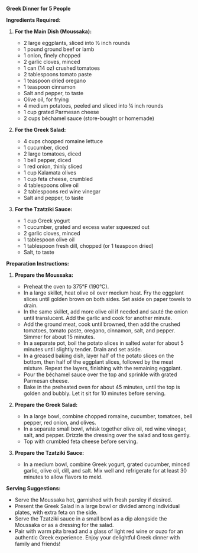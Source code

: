 **Greek Dinner for 5 People**  

**Ingredients Required:**  
1. **For the Main Dish (Moussaka):**  
   - 2 large eggplants, sliced into ½ inch rounds  
   - 1 pound ground beef or lamb  
   - 1 onion, finely chopped  
   - 2 garlic cloves, minced  
   - 1 can (14 oz) crushed tomatoes  
   - 2 tablespoons tomato paste  
   - 1 teaspoon dried oregano  
   - 1 teaspoon cinnamon  
   - Salt and pepper, to taste  
   - Olive oil, for frying  
   - 4 medium potatoes, peeled and sliced into ¼ inch rounds  
   - 1 cup grated Parmesan cheese  
   - 2 cups béchamel sauce (store-bought or homemade)  

2. **For the Greek Salad:**  
   - 4 cups chopped romaine lettuce  
   - 1 cucumber, diced  
   - 2 large tomatoes, diced  
   - 1 bell pepper, diced  
   - 1 red onion, thinly sliced  
   - 1 cup Kalamata olives  
   - 1 cup feta cheese, crumbled  
   - 4 tablespoons olive oil  
   - 2 tablespoons red wine vinegar  
   - Salt and pepper, to taste  

3. **For the Tzatziki Sauce:**  
   - 1 cup Greek yogurt  
   - 1 cucumber, grated and excess water squeezed out  
   - 2 garlic cloves, minced  
   - 1 tablespoon olive oil  
   - 1 tablespoon fresh dill, chopped (or 1 teaspoon dried)  
   - Salt, to taste  

**Preparation Instructions:**  
1. **Prepare the Moussaka:**  
   - Preheat the oven to 375°F (190°C).  
   - In a large skillet, heat olive oil over medium heat. Fry the eggplant slices until golden brown on both sides. Set aside on paper towels to drain.  
   - In the same skillet, add more olive oil if needed and sauté the onion until translucent. Add the garlic and cook for another minute.  
   - Add the ground meat, cook until browned, then add the crushed tomatoes, tomato paste, oregano, cinnamon, salt, and pepper. Simmer for about 15 minutes.  
   - In a separate pot, boil the potato slices in salted water for about 5 minutes until slightly tender. Drain and set aside.  
   - In a greased baking dish, layer half of the potato slices on the bottom, then half of the eggplant slices, followed by the meat mixture. Repeat the layers, finishing with the remaining eggplant.  
   - Pour the béchamel sauce over the top and sprinkle with grated Parmesan cheese.  
   - Bake in the preheated oven for about 45 minutes, until the top is golden and bubbly. Let it sit for 10 minutes before serving.  

2. **Prepare the Greek Salad:**  
   - In a large bowl, combine chopped romaine, cucumber, tomatoes, bell pepper, red onion, and olives.  
   - In a separate small bowl, whisk together olive oil, red wine vinegar, salt, and pepper. Drizzle the dressing over the salad and toss gently.  
   - Top with crumbled feta cheese before serving.  

3. **Prepare the Tzatziki Sauce:**  
   - In a medium bowl, combine Greek yogurt, grated cucumber, minced garlic, olive oil, dill, and salt. Mix well and refrigerate for at least 30 minutes to allow flavors to meld.  

**Serving Suggestions:**  
- Serve the Moussaka hot, garnished with fresh parsley if desired.  
- Present the Greek Salad in a large bowl or divided among individual plates, with extra feta on the side.  
- Serve the Tzatziki sauce in a small bowl as a dip alongside the Moussaka or as a dressing for the salad.  
- Pair with warm pita bread and a glass of light red wine or ouzo for an authentic Greek experience. Enjoy your delightful Greek dinner with family and friends!